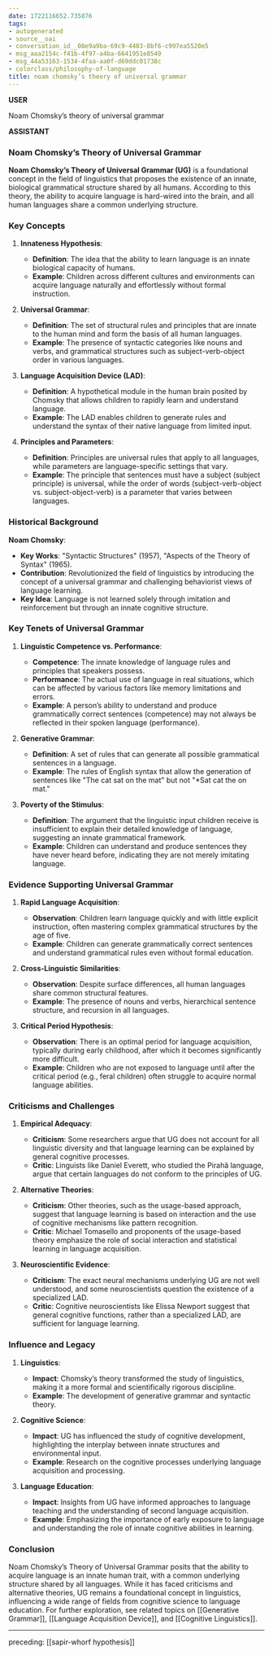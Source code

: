 ```yaml
---
date: 1722116652.735876
tags:
- autogenerated
- source__oai
- conversation_id__08e9a9ba-69c9-4403-8bf6-c997ea5520e5
- msg_aaa2154c-f41b-4f97-a4ba-6641951e8549
- msg_44a53163-1534-4faa-aa0f-d69ddc01738c
- colorclass/philosophy-of-language
title: noam chomsky’s theory of universal grammar
---
```


**USER**

Noam Chomsky’s theory of universal grammar


**ASSISTANT**

### Noam Chomsky’s Theory of Universal Grammar

**Noam Chomsky’s Theory of Universal Grammar (UG)** is a foundational concept in the field of linguistics that proposes the existence of an innate, biological grammatical structure shared by all humans. According to this theory, the ability to acquire language is hard-wired into the brain, and all human languages share a common underlying structure.

### Key Concepts

1. **Innateness Hypothesis**:
   - **Definition**: The idea that the ability to learn language is an innate biological capacity of humans.
   - **Example**: Children across different cultures and environments can acquire language naturally and effortlessly without formal instruction.

2. **Universal Grammar**:
   - **Definition**: The set of structural rules and principles that are innate to the human mind and form the basis of all human languages.
   - **Example**: The presence of syntactic categories like nouns and verbs, and grammatical structures such as subject-verb-object order in various languages.

3. **Language Acquisition Device (LAD)**:
   - **Definition**: A hypothetical module in the human brain posited by Chomsky that allows children to rapidly learn and understand language.
   - **Example**: The LAD enables children to generate rules and understand the syntax of their native language from limited input.

4. **Principles and Parameters**:
   - **Definition**: Principles are universal rules that apply to all languages, while parameters are language-specific settings that vary.
   - **Example**: The principle that sentences must have a subject (subject principle) is universal, while the order of words (subject-verb-object vs. subject-object-verb) is a parameter that varies between languages.

### Historical Background

**Noam Chomsky**:
- **Key Works**: "Syntactic Structures" (1957), "Aspects of the Theory of Syntax" (1965).
- **Contribution**: Revolutionized the field of linguistics by introducing the concept of a universal grammar and challenging behaviorist views of language learning.
- **Key Idea**: Language is not learned solely through imitation and reinforcement but through an innate cognitive structure.

### Key Tenets of Universal Grammar

1. **Linguistic Competence vs. Performance**:
   - **Competence**: The innate knowledge of language rules and principles that speakers possess.
   - **Performance**: The actual use of language in real situations, which can be affected by various factors like memory limitations and errors.
   - **Example**: A person’s ability to understand and produce grammatically correct sentences (competence) may not always be reflected in their spoken language (performance).

2. **Generative Grammar**:
   - **Definition**: A set of rules that can generate all possible grammatical sentences in a language.
   - **Example**: The rules of English syntax that allow the generation of sentences like "The cat sat on the mat" but not "*Sat cat the on mat."

3. **Poverty of the Stimulus**:
   - **Definition**: The argument that the linguistic input children receive is insufficient to explain their detailed knowledge of language, suggesting an innate grammatical framework.
   - **Example**: Children can understand and produce sentences they have never heard before, indicating they are not merely imitating language.

### Evidence Supporting Universal Grammar

1. **Rapid Language Acquisition**:
   - **Observation**: Children learn language quickly and with little explicit instruction, often mastering complex grammatical structures by the age of five.
   - **Example**: Children can generate grammatically correct sentences and understand grammatical rules even without formal education.

2. **Cross-Linguistic Similarities**:
   - **Observation**: Despite surface differences, all human languages share common structural features.
   - **Example**: The presence of nouns and verbs, hierarchical sentence structure, and recursion in all languages.

3. **Critical Period Hypothesis**:
   - **Observation**: There is an optimal period for language acquisition, typically during early childhood, after which it becomes significantly more difficult.
   - **Example**: Children who are not exposed to language until after the critical period (e.g., feral children) often struggle to acquire normal language abilities.

### Criticisms and Challenges

1. **Empirical Adequacy**:
   - **Criticism**: Some researchers argue that UG does not account for all linguistic diversity and that language learning can be explained by general cognitive processes.
   - **Critic**: Linguists like Daniel Everett, who studied the Pirahã language, argue that certain languages do not conform to the principles of UG.

2. **Alternative Theories**:
   - **Criticism**: Other theories, such as the usage-based approach, suggest that language learning is based on interaction and the use of cognitive mechanisms like pattern recognition.
   - **Critic**: Michael Tomasello and proponents of the usage-based theory emphasize the role of social interaction and statistical learning in language acquisition.

3. **Neuroscientific Evidence**:
   - **Criticism**: The exact neural mechanisms underlying UG are not well understood, and some neuroscientists question the existence of a specialized LAD.
   - **Critic**: Cognitive neuroscientists like Elissa Newport suggest that general cognitive functions, rather than a specialized LAD, are sufficient for language learning.

### Influence and Legacy

1. **Linguistics**:
   - **Impact**: Chomsky’s theory transformed the study of linguistics, making it a more formal and scientifically rigorous discipline.
   - **Example**: The development of generative grammar and syntactic theory.

2. **Cognitive Science**:
   - **Impact**: UG has influenced the study of cognitive development, highlighting the interplay between innate structures and environmental input.
   - **Example**: Research on the cognitive processes underlying language acquisition and processing.

3. **Language Education**:
   - **Impact**: Insights from UG have informed approaches to language teaching and the understanding of second language acquisition.
   - **Example**: Emphasizing the importance of early exposure to language and understanding the role of innate cognitive abilities in learning.

### Conclusion

Noam Chomsky’s Theory of Universal Grammar posits that the ability to acquire language is an innate human trait, with a common underlying structure shared by all languages. While it has faced criticisms and alternative theories, UG remains a foundational concept in linguistics, influencing a wide range of fields from cognitive science to language education. For further exploration, see related topics on [[Generative Grammar]], [[Language Acquisition Device]], and [[Cognitive Linguistics]].


---

preceding: [[sapir-whorf hypothesis]]